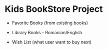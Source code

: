 # Kids BookStore Project

* Favorite Books (from existing books)

* Library Books - Romanian/English

* Wish List (what user want to buy next)
